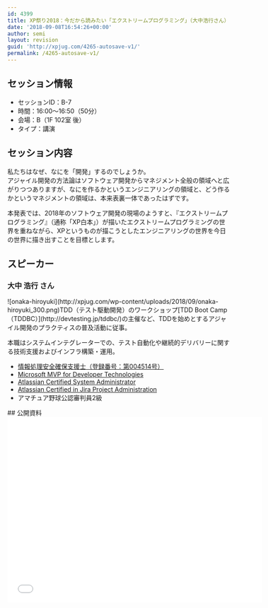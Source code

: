 ```yaml
---
id: 4399
title: XP祭り2018：今だから読みたい「エクストリームプログラミング」（大中浩行さん）
date: '2018-09-08T16:54:26+00:00'
author: semi
layout: revision
guid: 'http://xpjug.com/4265-autosave-v1/'
permalink: /4265-autosave-v1/
---
```


## セッション情報

- セッションID：B-7
- 時間：16:00～16:50（50分）
- 会場：B（1F 102室 後）
- タイプ：講演

## セッション内容

私たちはなぜ、なにを「開発」するのでしょうか。  
アジャイル開発の方法論はソフトウェア開発からマネジメント全般の領域へと広がりつつありますが、なにを作るかというエンジニアリングの領域と、どう作るかというマネジメントの領域は、本来表裏一体であったはずです。

本発表では、2018年のソフトウェア開発の現場のようすと、『エクストリームプログラミング』（通称「XP白本」）が描いたエクストリームプログラミングの世界を重ねながら、XPというものが描こうとしたエンジニアリングの世界を今日の世界に描き出すことを目標とします。

## スピーカー

### 大中 浩行 さん

<div class="profile">![onaka-hiroyuki](http://xpjug.com/wp-content/uploads/2018/09/onaka-hiroyuki_300.png)TDD（テスト駆動開発）のワークショップ[TDD Boot Camp（TDDBC）](http://devtesting.jp/tddbc/)の主催など、TDDを始めとするアジャイル開発のプラクティスの普及活動に従事。

本職はシステムインテグレーターでの、テスト自動化や継続的デリバリーに関する技術支援およびインフラ構築・運用。

- [情報処理安全確保支援士（登録番号：第004514号）](https://riss.ipa.go.jp/r?r=004514)
- [Microsoft MVP for Developer Technologies](https://mvp.microsoft.com/ja-jp/PublicProfile/5003234?fullName=Hiroyuki%20Onaka)
- [Atlassian Certified System Administrator](https://www.certmetrics.com/atlassian/public/badge.aspx?i=5&t=c&d=2017-11-13&ci=AT00132438)
- [Atlassian Certified in Jira Project Administration](https://www.certmetrics.com/atlassian/public/badge.aspx?i=10&t=c&d=2018-06-14&ci=AT00132438)
- アマチュア野球公認審判員2級

</div>## 公開資料

<iframe allowfullscreen="" frameborder="0" height="420" mozallowfullscreen="" scrolling="no" src="//slides.com/hiroyuki_onaka/reading-xp/embed" webkitallowfullscreen="" width="576"></iframe>